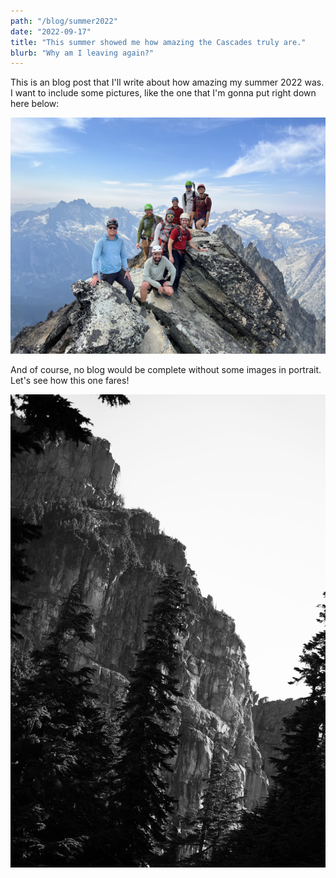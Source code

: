 ```yaml
---
path: "/blog/summer2022"
date: "2022-09-17"
title: "This summer showed me how amazing the Cascades truly are."
blurb: "Why am I leaving again?"
---
```


This is an blog post that I'll write about how amazing my summer 2022 was. I want to include some pictures, like the one that I'm gonna put right down here below:

![At the summit of Black Peak](../images//black-peak-summit.jpg)

And of course, no blog would be complete without some images in portrait. Let's see how this one fares!

![A cliff on Kyes Peak](../images/kyes-bw.jpg '#width=700px;margin-left=auto;margin-right=auto;')